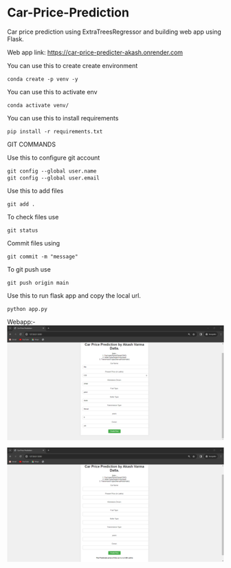 # Car-Price-Prediction
Car price prediction using ExtraTreesRegressor and building web app using Flask.  

Web app link: https://car-price-predicter-akash.onrender.com
     
      
You can use this to create create environment   
```
conda create -p venv -y
```
         
You can use this to activate env      
```
conda activate venv/
```      
    
You can use this to install requirements
```
pip install -r requirements.txt
```     
     
       
       
                  
GIT COMMANDS     
    
Use this to configure git account
```
git config --global user.name      
git config --global user.email
```
Use this to add files
```
git add .
```
To check files use
```
git status
```
Commit files using 
```
git commit -m "message"
```
To git push use
```
git push origin main
```
    
     
     
      
Use this to run flask app and copy the local url.
```
python app.py
```

Webapp:-    
![alt text](image-1.png)
       
![alt text](image-2.png)
